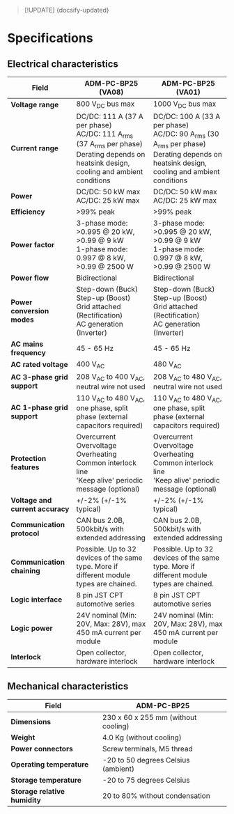 > [!UPDATE] {docsify-updated}

# Specifications


## Electrical characteristics

<div class="compact-table">

|Field|ADM-PC-BP25 (VA08)|ADM-PC-BP25 (VA01)|
|-----|------------------|------------------|
|**Voltage range**|800 V<sub>DC</sub> bus max |1000 V<sub>DC</sub> bus max|
|**Current range**|DC/DC: 111 A (37 A per phase)  <br /> AC/DC: 111 A<sub>rms</sub> (37 A<sub>rms</sub> per phase)<br />Derating depends on heatsink design, cooling and ambient conditions|DC/DC: 100 A (33 A per phase)  <br /> AC/DC: 90 A<sub>rms</sub> (30 A<sub>rms</sub> per phase) <br />Derating depends on heatsink design, cooling and ambient conditions|
|**Power**|DC/DC: 50 kW max  <br /> AC/DC: 25 kW max|DC/DC: 50 kW max  <br /> AC/DC: 25 kW max|
|**Efficiency**|>99% peak|>99% peak|
|**Power factor**|3-phase mode: >0.995 @ 20 kW, >0.99 @ 9 kW  <br />1-phase mode: 0.997 @ 8 kW, >0.99 @ 2500 W|3-phase mode: >0.995 @ 20 kW, >0.99 @ 9 kW  <br />1-phase mode: 0.997 @ 8 kW, >0.99 @ 2500 W|
|**Power flow**|Bidirectional|Bidirectional|
|**Power conversion modes**|Step-down (Buck)<br />Step-up (Boost)<br />Grid attached (Rectification) <br /> AC generation (Inverter) <br />|Step-down (Buck)<br />Step-up (Boost)<br />Grid attached (Rectification) <br /> AC generation (Inverter) <br />|
|**AC mains frequency**|45 - 65 Hz|45 - 65 Hz|
|**AC rated voltage**|400 V<sub>AC</sub>|480 V<sub>AC</sub>|
|**AC 3-phase grid support**|208 V<sub>AC</sub> to 400 V<sub>AC</sub>, neutral wire not used|208 V<sub>AC</sub> to 480 V<sub>AC</sub>, neutral wire not used|
|**AC 1-phase grid support**|110 V<sub>AC</sub> to 480 V<sub>AC</sub>, one phase, split phase (external capacitors required)|110 V<sub>AC</sub> to 480 V<sub>AC</sub>, one phase, split phase (external capacitors required)|
|**Protection features**|Overcurrent<br />Overvoltage<br />Overheating <br /> Common interlock line<br />'Keep alive' periodic message (optional)|Overcurrent<br />Overvoltage<br />Overheating <br /> Common interlock line<br />'Keep alive' periodic message (optional)|
|**Voltage and current accuracy**| +/-2% (+/-1% typical)| +/-2% (+/-1% typical)|
|**Communication protocol**|CAN bus 2.0B, 500kbit/s with extended addressing|CAN bus 2.0B, 500kbit/s with extended addressing|
|**Communication chaining**|Possible. Up to 32 devices of the same type. More if different module types are chained.|Possible. Up to 32 devices of the same type. More if different module types are chained.|
|**Logic interface**| 8 pin JST CPT automotive series|8 pin JST CPT automotive series|
|**Logic power**| 24V nominal (Min: 20V, Max: 28V), max 450 mA current per module|24V nominal (Min: 20V, Max: 28V), max 450 mA current per module|
|**Interlock**| Open collector, hardware interlock|Open collector, hardware interlock|

</div>

## Mechanical characteristics

<div class="compact-table">

|Field|ADM-PC-BP25|
|-----|-----------|
|**Dimensions**| 230 x 60 x 255 mm (without cooling)|
|**Weight**| 4.0 Kg (without cooling)|
|**Power connectors**| Screw terminals, M5 thread|
|**Operating temperature**| -20 to 50 degrees Celsius (ambient)|
|**Storage temperature**| -20 to 75 degrees Celsius|
|**Storage relative humidity**| 20 to 80% without condensation|

</div>